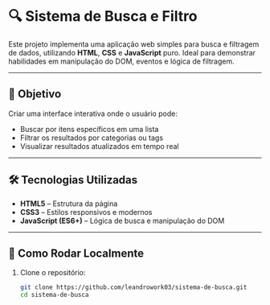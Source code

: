 # 🔍 Sistema de Busca e Filtro

Este projeto implementa uma aplicação web simples para busca e filtragem de dados, utilizando **HTML**, **CSS** e **JavaScript** puro. Ideal para demonstrar habilidades em manipulação do DOM, eventos e lógica de filtragem.

---

## 🎯 Objetivo

Criar uma interface interativa onde o usuário pode:

- Buscar por itens específicos em uma lista
- Filtrar os resultados por categorias ou tags
- Visualizar resultados atualizados em tempo real

---

## 🛠 Tecnologias Utilizadas

- **HTML5** – Estrutura da página
- **CSS3** – Estilos responsivos e modernos
- **JavaScript (ES6+)** – Lógica de busca e manipulação do DOM

---

## 🚀 Como Rodar Localmente

1. Clone o repositório:
   ```bash
   git clone https://github.com/leandrowork03/sistema-de-busca.git
   cd sistema-de-busca
